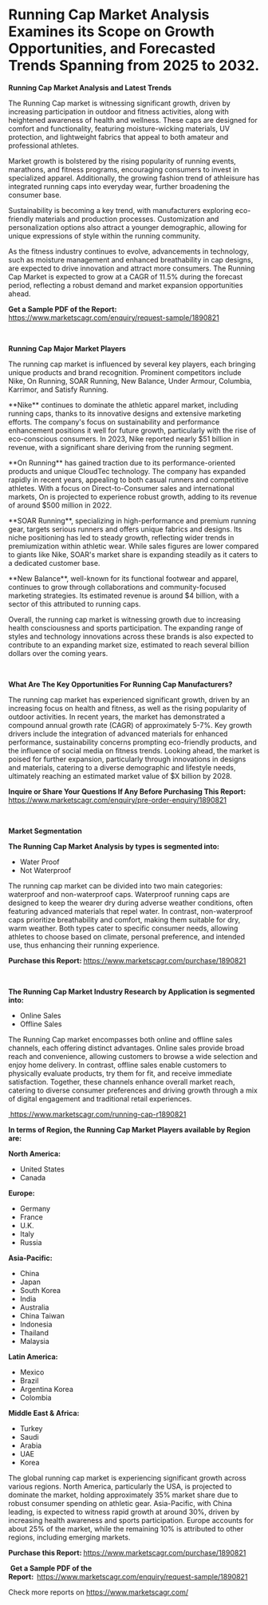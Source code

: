 <p><h1>Running Cap Market Analysis Examines its Scope on Growth Opportunities, and Forecasted Trends Spanning from 2025 to 2032.</h1></p><p><strong>Running Cap Market Analysis and Latest Trends</strong></p>
<p><p>The Running Cap market is witnessing significant growth, driven by increasing participation in outdoor and fitness activities, along with heightened awareness of health and wellness. These caps are designed for comfort and functionality, featuring moisture-wicking materials, UV protection, and lightweight fabrics that appeal to both amateur and professional athletes.</p><p>Market growth is bolstered by the rising popularity of running events, marathons, and fitness programs, encouraging consumers to invest in specialized apparel. Additionally, the growing fashion trend of athleisure has integrated running caps into everyday wear, further broadening the consumer base.</p><p>Sustainability is becoming a key trend, with manufacturers exploring eco-friendly materials and production processes. Customization and personalization options also attract a younger demographic, allowing for unique expressions of style within the running community. </p><p>As the fitness industry continues to evolve, advancements in technology, such as moisture management and enhanced breathability in cap designs, are expected to drive innovation and attract more consumers. The Running Cap Market is expected to grow at a CAGR of 11.5% during the forecast period, reflecting a robust demand and market expansion opportunities ahead.</p></p>
<p><strong>Get a Sample PDF of the Report:&nbsp;</strong> <a href="https://www.marketscagr.com/enquiry/request-sample/1890821?utm_campaign=1868&utm_medium=2&utm_source=Github&utm_content=ia&utm_term=09022025&utm_id=running-cap">https://www.marketscagr.com/enquiry/request-sample/1890821</a></p>
<p>&nbsp;</p>
<p><strong>Running Cap Major Market Players</strong></p>
<p><p>The running cap market is influenced by several key players, each bringing unique products and brand recognition. Prominent competitors include Nike, On Running, SOAR Running, New Balance, Under Armour, Columbia, Karrimor, and Satisfy Running.</p><p>**Nike** continues to dominate the athletic apparel market, including running caps, thanks to its innovative designs and extensive marketing efforts. The company's focus on sustainability and performance enhancement positions it well for future growth, particularly with the rise of eco-conscious consumers. In 2023, Nike reported nearly $51 billion in revenue, with a significant share deriving from the running segment.</p><p>**On Running** has gained traction due to its performance-oriented products and unique CloudTec technology. The company has expanded rapidly in recent years, appealing to both casual runners and competitive athletes. With a focus on Direct-to-Consumer sales and international markets, On is projected to experience robust growth, adding to its revenue of around $500 million in 2022.</p><p>**SOAR Running**, specializing in high-performance and premium running gear, targets serious runners and offers unique fabrics and designs. Its niche positioning has led to steady growth, reflecting wider trends in premiumization within athletic wear. While sales figures are lower compared to giants like Nike, SOAR's market share is expanding steadily as it caters to a dedicated customer base.</p><p>**New Balance**, well-known for its functional footwear and apparel, continues to grow through collaborations and community-focused marketing strategies. Its estimated revenue is around $4 billion, with a sector of this attributed to running caps.</p><p>Overall, the running cap market is witnessing growth due to increasing health consciousness and sports participation. The expanding range of styles and technology innovations across these brands is also expected to contribute to an expanding market size, estimated to reach several billion dollars over the coming years.</p></p>
<p>&nbsp;</p>
<p><strong>What Are The Key Opportunities For Running Cap Manufacturers?</strong></p>
<p><p>The running cap market has experienced significant growth, driven by an increasing focus on health and fitness, as well as the rising popularity of outdoor activities. In recent years, the market has demonstrated a compound annual growth rate (CAGR) of approximately 5-7%. Key growth drivers include the integration of advanced materials for enhanced performance, sustainability concerns prompting eco-friendly products, and the influence of social media on fitness trends. Looking ahead, the market is poised for further expansion, particularly through innovations in designs and materials, catering to a diverse demographic and lifestyle needs, ultimately reaching an estimated market value of $X billion by 2028.</p></p>
<p><strong>Inquire or Share Your Questions If Any Before Purchasing This Report:</strong> <a href="https://www.marketscagr.com/enquiry/pre-order-enquiry/1890821?utm_campaign=1868&utm_medium=2&utm_source=Github&utm_content=ia&utm_term=09022025&utm_id=running-cap">https://www.marketscagr.com/enquiry/pre-order-enquiry/1890821</a></p>
<p>&nbsp;</p>
<p><strong>Market Segmentation</strong></p>
<p><strong>The Running Cap Market Analysis by types is segmented into:</strong></p>
<p><ul><li>Water Proof</li><li>Not Waterproof</li></ul></p>
<p><p>The running cap market can be divided into two main categories: waterproof and non-waterproof caps. Waterproof running caps are designed to keep the wearer dry during adverse weather conditions, often featuring advanced materials that repel water. In contrast, non-waterproof caps prioritize breathability and comfort, making them suitable for dry, warm weather. Both types cater to specific consumer needs, allowing athletes to choose based on climate, personal preference, and intended use, thus enhancing their running experience.</p></p>
<p><strong>Purchase this Report:&nbsp;</strong><a href="https://www.marketscagr.com/purchase/1890821?utm_campaign=1868&utm_medium=2&utm_source=Github&utm_content=ia&utm_term=09022025&utm_id=running-cap">https://www.marketscagr.com/purchase/1890821</a></p>
<p>&nbsp;</p>
<p><strong>The Running Cap Market Industry Research by Application is segmented into:</strong></p>
<p><ul><li>Online Sales</li><li>Offline Sales</li></ul></p>
<p><p>The Running Cap market encompasses both online and offline sales channels, each offering distinct advantages. Online sales provide broad reach and convenience, allowing customers to browse a wide selection and enjoy home delivery. In contrast, offline sales enable customers to physically evaluate products, try them for fit, and receive immediate satisfaction. Together, these channels enhance overall market reach, catering to diverse consumer preferences and driving growth through a mix of digital engagement and traditional retail experiences.</p></p>
<p><a href="https://www.marketscagr.com/running-cap-r1890821?utm_campaign=1868&utm_medium=2&utm_source=Github&utm_content=ia&utm_term=09022025&utm_id=running-cap">&nbsp;https://www.marketscagr.com/running-cap-r1890821</a></p>
<p><strong>In terms of Region, the Running Cap Market Players available by Region are:</strong></p>
<p>
    <p> <strong> North America: </strong>
        <ul>
            <li>United States</li>
            <li>Canada</li>
        </ul>
        </p> 
    <p> <strong> Europe: </strong>
        <ul>
            <li>Germany</li>
            <li>France</li>
            <li>U.K.</li>
            <li>Italy</li>
            <li>Russia</li>
        </ul>
        </p> 
    <p> <strong> Asia-Pacific: </strong>
        <ul>
            <li>China</li>
            <li>Japan</li>
            <li>South Korea</li>
            <li>India</li>
            <li>Australia</li>
            <li>China Taiwan</li>
            <li>Indonesia</li>
            <li>Thailand</li>
            <li>Malaysia</li>
        </ul>
        </p> 
    <p> <strong> Latin America: </strong>
        <ul>
            <li>Mexico</li>
            <li>Brazil</li>
            <li>Argentina Korea</li>
            <li>Colombia</li>
        </ul>
        </p> 
    <p> <strong> Middle East & Africa: </strong>
        <ul>
            <li>Turkey</li>
            <li>Saudi</li>
            <li>Arabia</li>
            <li>UAE</li>
            <li>Korea</li>
        </ul>
    </p>
    </p>
<p><p>The global running cap market is experiencing significant growth across various regions. North America, particularly the USA, is projected to dominate the market, holding approximately 35% market share due to robust consumer spending on athletic gear. Asia-Pacific, with China leading, is expected to witness rapid growth at around 30%, driven by increasing health awareness and sports participation. Europe accounts for about 25% of the market, while the remaining 10% is attributed to other regions, including emerging markets.</p></p>
<p><strong>Purchase this Report: </strong><a href="https://www.marketscagr.com/purchase/1890821?utm_campaign=1868&utm_medium=2&utm_source=Github&utm_content=ia&utm_term=09022025&utm_id=running-cap">https://www.marketscagr.com/purchase/1890821</a></p>
<p>&nbsp;<strong>Get a Sample PDF of the Report:&nbsp;&nbsp;</strong><a href="https://www.marketscagr.com/enquiry/request-sample/1890821?utm_campaign=1868&utm_medium=2&utm_source=Github&utm_content=ia&utm_term=09022025&utm_id=running-cap">https://www.marketscagr.com/enquiry/request-sample/1890821</a></p>
<p><strong></strong></p>
<p>Check more reports on <a href="https://www.marketscagr.com/?utm_campaign=1868&utm_medium=2&utm_source=Github&utm_content=ia&utm_term=09022025&utm_id=running-cap">https://www.marketscagr.com/</a></p>